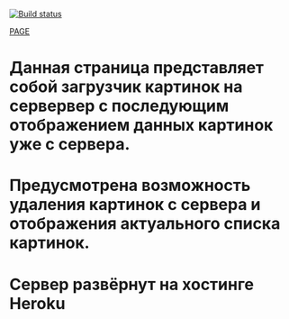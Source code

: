 [![Build status](https://ci.appveyor.com/api/projects/status/xosc4kw47y5ko2n0?svg=true)](https://ci.appveyor.com/project/DiRover/pictures-loader)




[PAGE](https://dirover.github.io/Pictures_Loader/)

# Данная страница представляет собой загрузчик картинок на сервервер с последующим отображением данных картинок уже с сервера.
# Предусмотрена возможность удаления картинок с сервера и отображения актуального списка картинок.
# Сервер развёрнут на хостинге Heroku 